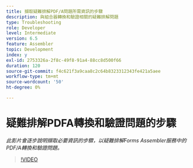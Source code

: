 ```yaml
---
title: 擷取疑難排解PDF/A問題所需資訊的步驟
description: 與組合器轉換和驗證相關的疑難排解問題
type: Troubleshooting
role: Developer
level: Intermediate
version: 6.5
feature: Assembler
topic: Development
index: y
exl-id: 2753326a-2f8c-49f8-91a4-88cc8d500f66
duration: 120
source-git-commit: f4c621f3a9caa8c2c64b8323312343fe421a5aee
workflow-type: tm+mt
source-wordcount: '50'
ht-degree: 0%

---
```


# 疑難排解PDFA轉換和驗證問題的步驟

*此影片會逐步說明擷取必要資訊的步驟，以疑難排解Forms Assembler服務中的PDF/A轉換和驗證問題。*

>[!VIDEO](https://video.tv.adobe.com/v/335518?quality=12&learn=on)
